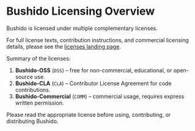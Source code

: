 # Bushido Licensing Overview

Bushido is licensed under multiple complementary licenses.

For full license texts, contribution instructions, and commercial licensing details, please see the [licenses landing page](./licenses/README.md).

Summary of the licenses:

1. **Bushido-OSS** (`OSS`) – free for non-commercial, educational, or open-source use.
2. **Bushido-CLA** (`CLA`) – Contributor License Agreement for code contributions.
3. **Bushido-Commercial** (`COMM`) – commercial usage, requires express written permission.

Please read the appropriate license before using, contributing, or distributing Bushido.
